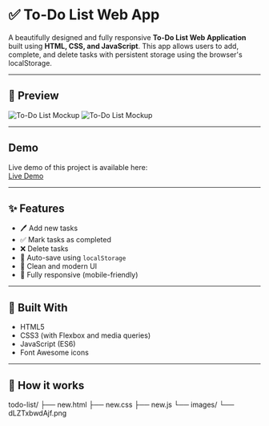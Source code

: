 # ✅ To-Do List Web App

A beautifully designed and fully responsive **To-Do List Web Application** built using **HTML, CSS, and JavaScript**. This app allows users to add, complete, and delete tasks with persistent storage using the browser's localStorage.

---

## 📸 Preview

![To-Do List Mockup](./images/dLZTxbwdAjf.png)
![To-Do List Mockup](./images/zlEsB5HC8Fe.png)

---
## Demo

Live demo of this project is available here:  
[Live Demo](https://gregarious-frangipane-77debe.netlify.app/)

---
## ✨ Features

- 🖊️ Add new tasks
- ✅ Mark tasks as completed
- ❌ Delete tasks
- 💾 Auto-save using `localStorage`
- 🎨 Clean and modern UI
- 📱 Fully responsive (mobile-friendly)

---

## 🚀 Built With

- HTML5
- CSS3 (with Flexbox and media queries)
- JavaScript (ES6)
- Font Awesome icons

---
## 🚀 How it works

todo-list/
├── new.html
├── new.css
├── new.js
└── images/
    └── dLZTxbwdAjf.png


